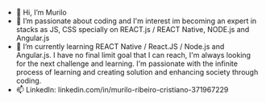 - 👋 Hi, I’m Murilo
- 👀 I’m passionate about coding and I'm interest im becoming an expert in stacks as JS, CSS specially on REACT.js / REACT Native, NODE.js and Angular.js
- 🌱 I’m currently learning REACT Native / React.JS / Node.js and Angular.js. I have no final limit goal that I can reach, I'm always looking for the next challenge and learning. I'm passionate with the infinite process of learning and creating solution and enhancing society through coding. 
- 📫 LinkedIn: linkedin.com/in/murilo-ribeiro-cristiano-371967229

<!---
muricristiano/muricristiano is a ✨ special ✨ repository because its `README.md` (this file) appears on your GitHub profile.
You can click the Preview link to take a look at your changes.
--->
